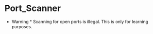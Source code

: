 # Port_Scanner

* Warning *
Scanning for open ports is illegal. This is only for learning purposes.
